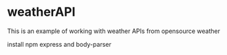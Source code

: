 # weatherAPI
This is an example of working with  weather APIs from opensource weather

install npm express and body-parser
